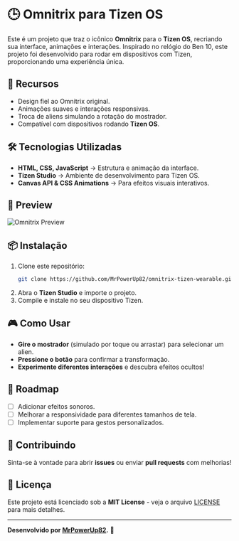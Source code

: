 # 🕒 Omnitrix para Tizen OS

Este é um projeto que traz o icônico **Omnitrix** para o **Tizen OS**, recriando sua interface, animações e interações. Inspirado no relógio do Ben 10, este projeto foi desenvolvido para rodar em dispositivos com Tizen, proporcionando uma experiência única.

## 🚀 Recursos

- Design fiel ao Omnitrix original.
- Animações suaves e interações responsivas.
- Troca de aliens simulando a rotação do mostrador.
- Compatível com dispositivos rodando **Tizen OS**.

## 🛠️ Tecnologias Utilizadas

- **HTML, CSS, JavaScript** → Estrutura e animação da interface.
- **Tizen Studio** → Ambiente de desenvolvimento para Tizen OS.
- **Canvas API & CSS Animations** → Para efeitos visuais interativos.

## 📸 Preview

![Omnitrix Preview](https://example.com/omnitrix-preview.gif)

## 📦 Instalação

1. Clone este repositório:
   ```bash
   git clone https://github.com/MrPowerUp82/omnitrix-tizen-wearable.git
   ```
2. Abra o **Tizen Studio** e importe o projeto.
3. Compile e instale no seu dispositivo Tizen.

## 🎮 Como Usar

- **Gire o mostrador** (simulado por toque ou arrastar) para selecionar um alien.
- **Pressione o botão** para confirmar a transformação.
- **Experimente diferentes interações** e descubra efeitos ocultos!

## 📌 Roadmap

- [ ] Adicionar efeitos sonoros.
- [ ] Melhorar a responsividade para diferentes tamanhos de tela.
- [ ] Implementar suporte para gestos personalizados.

## 🤝 Contribuindo

Sinta-se à vontade para abrir **issues** ou enviar **pull requests** com melhorias!

## 📜 Licença

Este projeto está licenciado sob a **MIT License** - veja o arquivo [LICENSE](LICENSE) para mais detalhes.

---
**Desenvolvido por [MrPowerUp82](https://github.com/MrPowerUp82).** 👾
